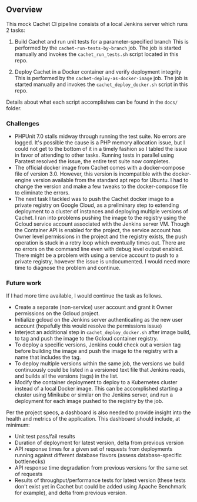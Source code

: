 ## Overview
This mock Cachet CI pipeline consists of a local Jenkins server which runs 2 tasks:

1. Build Cachet and run unit tests for a parameter-specified branch
This is performed by the `cachet-run-tests-by-branch` job.
The job is started manually and invokes the `cachet_run_tests.sh` script located in this repo.

2. Deploy Cachet in a Docker container and verify deployment integrity
This is performed by the `cachet-deploy-as-docker-image` job.
The job is started manually and invokes the `cachet_deploy_docker.sh` script in this repo.

Details about what each script accomplishes can be found in the `docs/` folder.

### Challenges
- PHPUnit 7.0 stalls midway through running the test suite. No errors are logged. It's possible the cause is a PHP memory allocation issue, but I could not get to the bottom of it in a timely fashion so I tabled the issue in favor of attending to other tasks. Running tests in parallel using Paratest resolved the issue, the entire test suite now completes.
- The official docker image from Cachet comes with a docker-compose file of version 3.0. However, this version is incompatible with the docker-engine version available from the standard apt repo for Ubuntu. I had to change the version and make a few tweaks to the docker-compose file to eliminate the errors.
- The next task I tackled was to push the Cachet docker image to a private registry on Google Cloud, as a preliminary step to extending deployment to a cluster of instances and deploying multiple versions of Cachet. I ran into problems pushing the image to the registry using the Gcloud service account associated with the Jenkins server VM. Though the Container API is enabled for the project, the service account has Owner level permissions in the project and the registry exists, the push operation is stuck in a retry loop which eventually times out. There are no errors on the command line even with debug level output enabled. There might be a problem with using a service account to push to a private registry, however the issue is undocumented. I would need more time to diagnose the problem and continue.

### Future work
If I had more time available, I would continue the task as follows.

- Create a separate (non-service) user account and grant it Owner permissions on the Gcloud project.
- Initialize gcloud on the Jenkins server authenticating as the new user account (hopefully this would resolve the permissions issue)
-  Interject an additional step in `cachet_deploy_docker.sh` after image build, to tag and push the image to the Gcloud container registry.
- To deploy a specific versions, Jenkins could check out a version tag before building the image and push the image to the registry with a name that includes the tag.
- To deploy multiple versions within the same job, the versions we build continuously could be listed in a versioned text file that Jenkins reads, and builds all the versions (tags) in the list.
- Modify the container deployment to deploy to a Kubernetes cluster instead of a local Docker image. This can be accomplished starting a cluster using Minikube or similar on the Jenkins server, and run a deployment for each image pushed to the registry by the job.

Per the project specs, a dashboard is also needed to provide insight into the health and metrics of the application. This dashboard should include, at minimum:

- Unit test pass/fail results
- Duration of deployment for latest version, delta from previous version
- API response times for a given set of requests from deployments running against different database flavors (assess database-specific bottlenecks)
- API response time degradation from previous versions for the same set of requests
- Results of throughput/performance tests for latest version (these tests don't exist yet in Cachet but could be added using Apache Benchmark for example), and delta from previous version.
